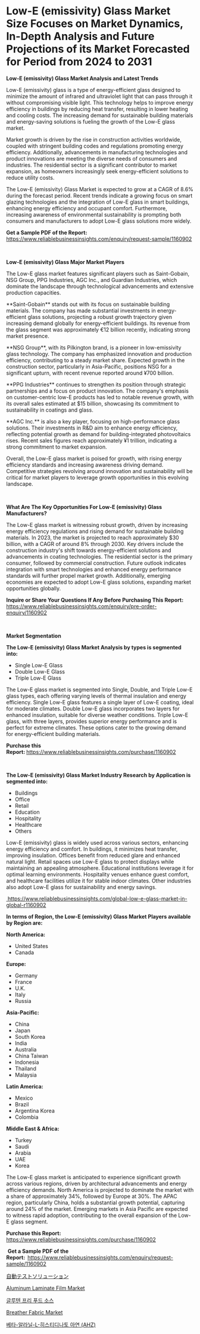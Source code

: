 <p><h1>Low-E (emissivity) Glass Market Size Focuses on Market Dynamics, In-Depth Analysis and Future Projections of its Market Forecasted for Period from 2024 to 2031</h1></p><p><strong>Low-E (emissivity) Glass Market Analysis and Latest Trends</strong></p>
<p><p>Low-E (emissivity) glass is a type of energy-efficient glass designed to minimize the amount of infrared and ultraviolet light that can pass through it without compromising visible light. This technology helps to improve energy efficiency in buildings by reducing heat transfer, resulting in lower heating and cooling costs. The increasing demand for sustainable building materials and energy-saving solutions is fueling the growth of the Low-E glass market.</p><p>Market growth is driven by the rise in construction activities worldwide, coupled with stringent building codes and regulations promoting energy efficiency. Additionally, advancements in manufacturing technologies and product innovations are meeting the diverse needs of consumers and industries. The residential sector is a significant contributor to market expansion, as homeowners increasingly seek energy-efficient solutions to reduce utility costs.</p><p>The Low-E (emissivity) Glass Market is expected to grow at a CAGR of 8.6% during the forecast period. Recent trends indicate a growing focus on smart glazing technologies and the integration of Low-E glass in smart buildings, enhancing energy efficiency and occupant comfort. Furthermore, increasing awareness of environmental sustainability is prompting both consumers and manufacturers to adopt Low-E glass solutions more widely.</p></p>
<p><strong>Get a Sample PDF of the Report:&nbsp;</strong> <a href="https://www.reliablebusinessinsights.com/enquiry/request-sample/1160902">https://www.reliablebusinessinsights.com/enquiry/request-sample/1160902</a></p>
<p>&nbsp;</p>
<p><strong>Low-E (emissivity) Glass Major Market Players</strong></p>
<p><p>The Low-E glass market features significant players such as Saint-Gobain, NSG Group, PPG Industries, AGC Inc., and Guardian Industries, which dominate the landscape through technological advancements and extensive production capacities. </p><p>**Saint-Gobain** stands out with its focus on sustainable building materials. The company has made substantial investments in energy-efficient glass solutions, projecting a robust growth trajectory given increasing demand globally for energy-efficient buildings. Its revenue from the glass segment was approximately €12 billion recently, indicating strong market presence.</p><p>**NSG Group**, with its Pilkington brand, is a pioneer in low-emissivity glass technology. The company has emphasized innovation and production efficiency, contributing to a steady market share. Expected growth in the construction sector, particularly in Asia-Pacific, positions NSG for a significant upturn, with recent revenue reported around ¥700 billion.</p><p>**PPG Industries** continues to strengthen its position through strategic partnerships and a focus on product innovation. The company's emphasis on customer-centric low-E products has led to notable revenue growth, with its overall sales estimated at $15 billion, showcasing its commitment to sustainability in coatings and glass.</p><p>**AGC Inc.** is also a key player, focusing on high-performance glass solutions. Their investments in R&D aim to enhance energy efficiency, reflecting potential growth as demand for building-integrated photovoltaics rises. Recent sales figures reach approximately ¥1 trillion, indicating a strong commitment to market expansion.</p><p>Overall, the Low-E glass market is poised for growth, with rising energy efficiency standards and increasing awareness driving demand. Competitive strategies revolving around innovation and sustainability will be critical for market players to leverage growth opportunities in this evolving landscape.</p></p>
<p>&nbsp;</p>
<p><strong>What Are The Key Opportunities For Low-E (emissivity) Glass Manufacturers?</strong></p>
<p><p>The Low-E glass market is witnessing robust growth, driven by increasing energy efficiency regulations and rising demand for sustainable building materials. In 2023, the market is projected to reach approximately $30 billion, with a CAGR of around 8% through 2030. Key drivers include the construction industry's shift towards energy-efficient solutions and advancements in coating technologies. The residential sector is the primary consumer, followed by commercial construction. Future outlook indicates integration with smart technologies and enhanced energy performance standards will further propel market growth. Additionally, emerging economies are expected to adopt Low-E glass solutions, expanding market opportunities globally.</p></p>
<p><strong>Inquire or Share Your Questions If Any Before Purchasing This Report:</strong> <a href="https://www.reliablebusinessinsights.com/enquiry/pre-order-enquiry/1160902">https://www.reliablebusinessinsights.com/enquiry/pre-order-enquiry/1160902</a></p>
<p>&nbsp;</p>
<p><strong>Market Segmentation</strong></p>
<p><strong>The Low-E (emissivity) Glass Market Analysis by types is segmented into:</strong></p>
<p><ul><li>Single Low-E Glass</li><li>Double Low-E Glass</li><li>Triple Low-E Glass</li></ul></p>
<p><p>The Low-E glass market is segmented into Single, Double, and Triple Low-E glass types, each offering varying levels of thermal insulation and energy efficiency. Single Low-E glass features a single layer of Low-E coating, ideal for moderate climates. Double Low-E glass incorporates two layers for enhanced insulation, suitable for diverse weather conditions. Triple Low-E glass, with three layers, provides superior energy performance and is perfect for extreme climates. These options cater to the growing demand for energy-efficient building materials.</p></p>
<p><strong>Purchase this Report:&nbsp;</strong><a href="https://www.reliablebusinessinsights.com/purchase/1160902">https://www.reliablebusinessinsights.com/purchase/1160902</a></p>
<p>&nbsp;</p>
<p><strong>The Low-E (emissivity) Glass Market Industry Research by Application is segmented into:</strong></p>
<p><ul><li>Buildings</li><li>Office</li><li>Retail</li><li>Education</li><li>Hospitality</li><li>Healthcare</li><li>Others</li></ul></p>
<p><p>Low-E (emissivity) glass is widely used across various sectors, enhancing energy efficiency and comfort. In buildings, it minimizes heat transfer, improving insulation. Offices benefit from reduced glare and enhanced natural light. Retail spaces use Low-E glass to protect displays while maintaining an appealing atmosphere. Educational institutions leverage it for optimal learning environments. Hospitality venues enhance guest comfort, and healthcare facilities utilize it for stable indoor climates. Other industries also adopt Low-E glass for sustainability and energy savings.</p></p>
<p><a href="https://www.reliablebusinessinsights.com/global-low-e-glass-market-in-global-r1160902">&nbsp;https://www.reliablebusinessinsights.com/global-low-e-glass-market-in-global-r1160902</a></p>
<p><strong>In terms of Region, the Low-E (emissivity) Glass Market Players available by Region are:</strong></p>
<p>
    <p> <strong> North America: </strong>
        <ul>
            <li>United States</li>
            <li>Canada</li>
        </ul>
        </p> 
    <p> <strong> Europe: </strong>
        <ul>
            <li>Germany</li>
            <li>France</li>
            <li>U.K.</li>
            <li>Italy</li>
            <li>Russia</li>
        </ul>
        </p> 
    <p> <strong> Asia-Pacific: </strong>
        <ul>
            <li>China</li>
            <li>Japan</li>
            <li>South Korea</li>
            <li>India</li>
            <li>Australia</li>
            <li>China Taiwan</li>
            <li>Indonesia</li>
            <li>Thailand</li>
            <li>Malaysia</li>
        </ul>
        </p> 
    <p> <strong> Latin America: </strong>
        <ul>
            <li>Mexico</li>
            <li>Brazil</li>
            <li>Argentina Korea</li>
            <li>Colombia</li>
        </ul>
        </p> 
    <p> <strong> Middle East & Africa: </strong>
        <ul>
            <li>Turkey</li>
            <li>Saudi</li>
            <li>Arabia</li>
            <li>UAE</li>
            <li>Korea</li>
        </ul>
    </p>
    </p>
<p><p>The Low-E glass market is anticipated to experience significant growth across various regions, driven by architectural advancements and energy efficiency demands. North America is projected to dominate the market with a share of approximately 34%, followed by Europe at 30%. The APAC region, particularly China, holds a substantial growth potential, capturing around 24% of the market. Emerging markets in Asia Pacific are expected to witness rapid adoption, contributing to the overall expansion of the Low-E glass segment.</p></p>
<p><strong>Purchase this Report: </strong><a href="https://www.reliablebusinessinsights.com/purchase/1160902">https://www.reliablebusinessinsights.com/purchase/1160902</a></p>
<p>&nbsp;<strong>Get a Sample PDF of the Report:&nbsp;&nbsp;</strong><a href="https://www.reliablebusinessinsights.com/enquiry/request-sample/1160902">https://www.reliablebusinessinsights.com/enquiry/request-sample/1160902</a></p>
<p><strong></strong></p>
<p><p><a href="https://medium.com/@shade463/automated-testing-solution-market-%E3%81%AE%E3%82%B0%E3%83%AD%E3%83%BC%E3%83%90%E3%83%AB%E5%B8%82%E5%A0%B4%E6%A6%82%E8%A6%81%E3%81%AF-%E4%B8%96%E7%95%8C%E3%81%8A%E3%82%88%E3%81%B3%E4%B8%BB%E8%A6%81%E5%B8%82%E5%A0%B4%E3%81%AB%E3%81%8A%E3%81%91%E3%82%8B%E6%A5%AD%E7%95%8C%E3%81%AB%E5%BD%B1%E9%9F%BF%E3%82%92%E4%B8%8E%E3%81%88%E3%82%8B%E4%B8%BB%E8%A6%81%E3%81%AA%E3%83%88%E3%83%AC%E3%83%B3%E3%83%89%E3%81%AB%E3%81%A4%E3%81%84%E3%81%A6-%E7%8B%AC%E8%87%AA%E3%81%AE%E8%A6%96%E7%82%B9%E3%82%92%E6%8F%90%E4%BE%9B%E3%81%97%E3%81%BE%E3%81%99-a819b98b13ed">自動テストソリューション</a></p><p><a href="https://issuu.com/reportprime-2/docs/aluminum-laminate-film-market-size-_12485c31a347f7">Aluminum Laminate Film Market</a></p><p><a href="https://medium.com/@cierrahayes74/%EC%84%B8%EA%B3%84-gluten-free-food-sauces-market-%EC%9D%80-2024%EC%97%90%EC%84%9C-2031%EB%A1%9C-%EC%97%B0%ED%8F%89%EA%B7%A0-%EC%A6%9D%EA%B0%80%EC%9C%A8%EC%9D%84-%EB%B3%B4%EC%9D%BC-%EA%B2%83%EC%9C%BC%EB%A1%9C-%EC%98%88%EC%83%81%EB%90%A9%EB%8B%88%EB%8B%A4-a47990494d08">글루텐 프리 푸드 소스</a></p><p><a href="https://issuu.com/reportprime-2/docs/breather-fabric-market-size-2030.pp_153bf86f8bf89f">Breather Fabric Market</a></p><p><a href="https://medium.com/@cierrahayes74/%EB%B2%A0%ED%83%80-%EC%95%8C%EB%9D%BC%EB%8B%90-l-%ED%9E%88%EC%8A%A4%ED%8B%B0%EB%94%94%EB%82%98%ED%86%A0-%EC%95%84%EC%97%B0-ahz-%EC%8B%9C%EC%9E%A5-%EC%8B%9C%EC%9E%A5-%EC%84%B8%EB%B6%84%ED%99%94-%EC%A7%80%EB%A6%AC%EC%A0%81-%EC%A7%80%EC%97%AD-%EB%B0%8F-2031%EB%85%84%EA%B9%8C%EC%A7%80%EC%9D%98-%EC%8B%9C%EC%9E%A5-%EC%98%88%EC%B8%A1-244c2cb2e2ca">베타-알라닐-L-히스티디나토 아연 (AHZ)</a></p></p>